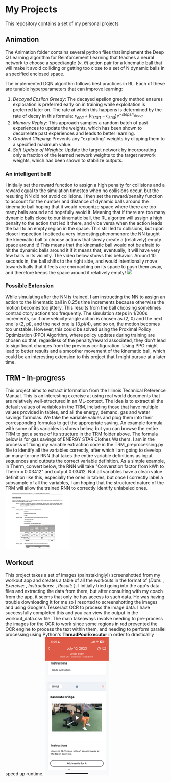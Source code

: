 # My Projects
This repository contains a set of my personal projects

## Animation
The Animation folder contains several python files that implement the Deep Q Learning algorithm for Reinforcement Learning that teaches a neural network to choose a speed/angle ($v$, $\theta$) action pair for a kinematic ball that will make it avoid colliding or getting too close to a set of N dynamic balls in a specified enclosed space.

The implemented DQN algorithm follows best practices in RL. Each of these are tunable hyperparameters that can improve learning:
1. _Decayed Epsilon Greedy_: The decayed epsilon greedy method ensures exploration is preferred early on in training while exploitation is preferred later on. The rate at which this happens is determined by the rate of decay in this formula: $\varepsilon_{end} + (\varepsilon_{start} - \varepsilon_{end})e^{-steps/r_{decay}}$
2. _Memory Replay_: This approach samples a random batch of past experiences to update the weights, which has been shown to decorrelate past experiences and leads to better learning.
3. _Gradient Clipping_: Prevents any "exploding" weights by clipping them to a specified maximum value.
4. _Soft Update of Weights_: Update the target network by incorporating only a fraction of the learned network weights to the target network weights, which has been shown to stabilize outputs.

### An intelligent ball!
I initially set the reward function to assign a high penalty for collisions and a reward equal to the simulation timestep when no collisions occur, but the resulting NN did not avoid collisions. I then set the reward/penalty function to account for the number and distance of dynamic balls around the kinematic ball hoping that it would recognize space where there are too many balls around and hopefully avoid it. Meaning that if there are too many dynamic balls close to our kinematic ball, the RL algoritm will assign a high penalty to the action that led it there, and vice versa when the action leads the ball to an empty region in the space. This still led to collisions, but upon closer inspection I noticed a very interesting phenomenon: the NN taught the kinematic ball to choose actions that slowly create a (relatively) empty space around it! This means that the kinematic ball would not be afraid to hit the dynamic balls around it if it means that, eventually, it will have very few balls in its vicinity. The video below shows this behavior. Around 10 seconds in, the ball shifts to the right side, and would intentionally move towards balls that it feels are encroaching on its space to push them away, and therefore keeps the space around it relatively empty!
![](https://github.com/alaa-qarooni/MyProjects/blob/main/Animation/video.gif)

### Possible Extension
While simulating after the NN is trained, I am instructing the NN to assign an action to the kinematic ball in 0.25s time increments because otherwise the motion becomes
too jittery. This results from the ball choosing sometimes contradictory actions too frequently. The simulation steps in 1/200s increments, so if one velocity-angle action is chosen as (2, 0) and the next one is (2, pi), and the next one is (3,pi/4), and so on, the motion becomes too unstable. However, this could be solved using the Proximal Policy Optimization (PPO) Algorithm, where policy updates during training are chosen so that, regardless of the penalty/reward associated, they don't lead to significant changes from the previous configuration. Using PPO might lead to better results and a smoother movement of the kinematic ball, which could be an interesting extension to this project that I might pursue at a later time.

## TRM - In-progress
This project aims to extract information from the Illinois Technical Reference Manual. This is an interesting exercise at using real world documents that are
relatively well-structured in an ML-context. The idea is to extract all the default values of variables in the TRM, including those that have multiple values
provided in tables, and all the energy, demand, gas and water savings formulas. We take the variable values and plug them into their corresponding formulas to get the
appropriate saving. An example formula with some of its variables is shown below, but you can browse the entire TRM to get a sense of its structure in the TRM folder above. The formula below is for gas savings of ENERGY STAR Clothes Washers. I am in the process of fixing my variable extraction code in the TRM_preprocessing.py file
to identify all the variables correctly, after which I am going to develop an many-to-one RNN that takes the entire variable definitions as input sequences and outputs
the correct variable definition. As a simple example, in Therm_convert below, the RNN will take "Converstion factor from kWh to Therm = 0.03412" and output 0.03412. Not
all variables have a clean value definition like this, especially the ones in tables, but once I correctly label a subsample of all the variables, I am hoping that the structured nature of the TRM will allow the trained RNN to correctly identify unlabeled ones.
<img src="https://github.com/alaa-qarooni/MyProjects/blob/main/TRM/example.png" alt="drawing" width="200"/>

## Workout
This project takes a set of images (painstakingly!) screenshotted from my workout app and creates a table of all the workouts in the format of {_Date_: , _Exercise_: , _Instructions_: , _Result_: }. I initially tried going into the app's data files and extracting the data from there, but after consulting with my coach from the app, it seems that only he has access to such data. He was having trouble downloading it for me so I resorted to screenshotting the images and using Google's Tesseract OCR to process the image data. I have successfully completed this and you can view the output in the workout_data.csv file. The main takeaways involve needing to pre-process the images for the OCR to work since some regions in red prevented the OCR engine to process the text within them, and needing to perform parallel processing using Python's **ThreadPoolExecutor** in order to drasticallly speed up runtime.
<img src="https://github.com/alaa-qarooni/MyProjects/blob/main/Workout/images/IMG_0228.PNG" alt="drawing" width="200"/>